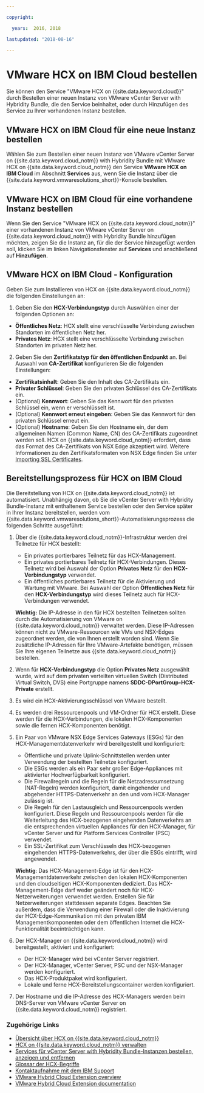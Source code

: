 ```yaml
---

copyright:

  years:  2016, 2018

lastupdated: "2018-08-16"

---
```


# VMware HCX on IBM Cloud bestellen

Sie können den Service "VMware HCX on {{site.data.keyword.cloud}}" durch Bestellen einer neuen Instanz von VMware vCenter Server with Hybridity Bundle, die den Service beinhaltet, oder durch Hinzufügen des Service zu Ihrer vorhandenen Instanz bestellen.

## VMware HCX on IBM Cloud für eine neue Instanz bestellen

Wählen Sie zum Bestellen einer neuen Instanz von VMware vCenter Server on {{site.data.keyword.cloud_notm}} with Hybridity Bundle mit VMware HCX on {{site.data.keyword.cloud_notm}} den Service **VMware HCX on IBM Cloud** im Abschnitt **Services** aus, wenn Sie die Instanz über die {{site.data.keyword.vmwaresolutions_short}}-Konsole bestellen.


## VMware HCX on IBM Cloud für eine vorhandene Instanz bestellen

Wenn Sie den Service "VMware HCX on {{site.data.keyword.cloud_notm}}" einer vorhandenen Instanz von VMware vCenter Server on {{site.data.keyword.cloud_notm}} with Hybridity Bundle hinzufügen möchten, zeigen Sie die Instanz an, für die der Service hinzugefügt werden soll, klicken Sie im linken Navigationsfenster auf **Services** und anschließend auf **Hinzufügen**.

## VMware HCX on IBM Cloud - Konfiguration

Geben Sie zum Installieren von HCX on {{site.data.keyword.cloud_notm}} die folgenden Einstellungen an:
1. Geben Sie den **HCX-Verbindungstyp** durch Auswählen einer der folgenden Optionen an:
  * **Öffentliches Netz**: HCX stellt eine verschlüsselte Verbindung zwischen Standorten im öffentlichen Netz her.
  * **Privates Netz**: HCX stellt eine verschlüsselte Verbindung zwischen Standorten im privaten Netz her.
2. Geben Sie den **Zertifikatstyp für den öffentlichen Endpunkt** an. Bei Auswahl von **CA-Zertifikat** konfigurieren Sie die folgenden Einstellungen:
  * **Zertifikatsinhalt**: Geben Sie den Inhalt des CA-Zertifikats ein.
  * **Privater Schlüssel**: Geben Sie den privaten Schlüssel des CA-Zertifikats ein.
  * (Optional) **Kennwort**: Geben Sie das Kennwort für den privaten Schlüssel ein, wenn er verschlüsselt ist.
  * (Optional) **Kennwort erneut eingeben**: Geben Sie das Kennwort für den privaten Schlüssel erneut ein.
  * (Optional) **Hostname**: Geben Sie den Hostname ein, der dem allgemeinen Namen (Common Name, CN) des CA-Zertifikats zugeordnet werden soll. HCX on {{site.data.keyword.cloud_notm}} erfordert, dass das Format des CA-Zertifikats von NSX Edge akzeptiert wird. Weitere Informationen zu den Zertifikatsformaten von NSX Edge finden Sie unter [Importing SSL Certificates](https://docs.vmware.com/en/VMware-NSX-for-vSphere/6.3/com.vmware.nsx.admin.doc/GUID-19D3A4FD-DF17-43A3-9343-25EE28273BC6.html).
  <!--Need enhancement, it is still not clear what the key pair is used for, is it for connecting to NSX? This is not in architecture doc either. -->

## Bereitstellungsprozess für HCX on IBM Cloud

Die Bereitstellung von HCX on {{site.data.keyword.cloud_notm}} ist automatisiert. Unabhängig davon, ob Sie die vCenter Server with Hybridity Bundle-Instanz mit enthaltenem Service bestellen oder den Service später in Ihrer Instanz bereitstellen, werden vom {{site.data.keyword.vmwaresolutions_short}}-Automatisierungsprozess die folgenden Schritte ausgeführt:
1. Über die {{site.data.keyword.cloud_notm}}-Infrastruktur werden drei Teilnetze für HCX bestellt:
   * Ein privates portierbares Teilnetz für das HCX-Management.
   * Ein privates portierbares Teilnetz für HCX-Verbindungen. Dieses Teilnetz wird bei Auswahl der Option **Privates Netz** für den **HCX-Verbindungstyp** verwendet.
   * Ein öffentliches portierbares Teilnetz für die Aktivierung und Wartung mit VMware. Bei Auswahl der Option **Öffentliches Netz** für den **HCX-Verbindungstyp** wird dieses Teilnetz auch für HCX-Verbindungen verwendet.

   **Wichtig:** Die IP-Adresse in den für HCX bestellten Teilnetzen sollten durch die Automatisierung von VMware on {{site.data.keyword.cloud_notm}} verwaltet werden. Diese IP-Adressen können nicht zu VMware-Ressourcen wie VMs und NSX-Edges zugeordnet werden, die von Ihnen erstellt worden sind. Wenn Sie zusätzliche IP-Adressen für Ihre VMware-Artefakte benötigen, müssen Sie Ihre eigenen Teilnetze aus {{site.data.keyword.cloud_notm}} bestellen.
2. Wenn für **HCX-Verbindungstyp** die Option **Privates Netz** ausgewählt wurde, wird auf dem privaten verteilten virtuellen Switch (Distributed Virtual Switch, DVS) eine Portgruppe namens **SDDC-DPortGroup-HCX-Private** erstellt.
3. Es wird ein HCX-Aktivierungsschlüssel von VMware bestellt.
4. Es werden drei Ressourcenpools und VM-Ordner für HCX erstellt. Diese werden für die HCX-Verbindungen, die lokalen HCX-Komponenten sowie die fernen HCX-Komponenten benötigt.
5. Ein Paar von VMware NSX Edge Services Gateways (ESGs) für den HCX-Managementdatenverkehr wird bereitgestellt und konfiguriert:
   * Öffentliche und private Uplink-Schnittstellen werden unter Verwendung der bestellten Teilnetze konfiguriert.
   * Die ESGs werden als ein Paar sehr großer Edge-Appliances mit aktivierter Hochverfügbarkeit konfiguriert.
   * Die Firewallregeln und die Regeln für die Netzadressumsetzung (NAT-Regeln) werden konfiguriert, damit eingehender und abgehender HTTPS-Datenverkehr an den und vom HCX-Manager zulässig ist.
   * Die Regeln für den Lastausgleich und Ressourcenpools werden konfiguriert. Diese Regeln und Ressourcenpools werden für die Weiterleitung des HCX-bezogenen eingehenden Datenverkehrs an die entsprechenden virtuellen Appliances für den HCX-Manager, für vCenter Server und für Platform Services Controller (PSC) verwendet.
   * Ein SSL-Zertifikat zum Verschlüsseln des HCX-bezogenen eingehenden HTTPS-Datenverkehrs, der über die ESGs eintrifft, wird angewendet.

   **Wichtig**: Das HCX-Management-Edge ist für den HCX-Managementdatenverkehr zwischen den lokalen HCX-Komponenten und den cloudseitigen HCX-Komponenten dediziert. Das HCX-Management-Edge darf weder geändert noch für HCX-Netzerweiterungen verwendet werden. Erstellen Sie für Netzerweiterungen stattdessen separate Edges. Beachten Sie außerdem, dass die Verwendung einer Firewall oder die Inaktivierung der HCX-Edge-Kommunikation mit den privaten IBM Managementkomponenten oder dem öffentlichen Internet die HCX-Funktionalität beeinträchtigen kann.

6. Der HCX-Manager on {{site.data.keyword.cloud_notm}} wird bereitgestellt, aktiviert und konfiguriert:
   * Der HCX-Manager wird bei vCenter Server registriert.
   * Der HCX-Manager, vCenter Server, PSC und der NSX-Manager werden konfiguriert.
   * Das HCX-Produktpaket wird konfiguriert.
   * Lokale und ferne HCX-Bereitstellungscontainer werden konfiguriert.
7. Der Hostname und die IP-Adresse des HCX-Managers werden beim DNS-Server von VMware vCenter Server on {{site.data.keyword.cloud_notm}} registriert.

### Zugehörige Links

* [Übersicht über HCX on {{site.data.keyword.cloud_notm}}](hcx_considerations.html)
* [HCX on {{site.data.keyword.cloud_notm}} verwalten](managinghcx.html)
* [Services für vCenter Server with Hybridity Bundle-Instanzen bestellen, anzeigen und entfernen](../vcenter/vc_hybrid_addingremovingservices.html)
* [Glossar der HCX-Begriffe](hcx_glossary.html)
* [Kontaktaufnahme mit dem IBM Support](../vmonic/trbl_support.html)
* [VMware Hybrid Cloud Extension overview](https://cloud.vmware.com/vmware-hcx)
* [VMware Hybrid Cloud Extension documentation](https://hcx.vmware.com/#vm-documentation)
